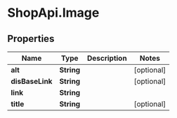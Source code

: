 # ShopApi.Image

## Properties
Name | Type | Description | Notes
------------ | ------------- | ------------- | -------------
**alt** | **String** |  | [optional] 
**disBaseLink** | **String** |  | [optional] 
**link** | **String** |  | 
**title** | **String** |  | [optional] 
